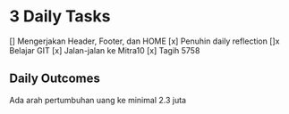 # 3 Daily Tasks

[] Mengerjakan Header, Footer, dan HOME
[x] Penuhin daily reflection
[]x Belajar GIT
[x] Jalan-jalan ke Mitra10
[x] Tagih 5758

## Daily Outcomes

Ada arah pertumbuhan uang ke minimal 2.3 juta